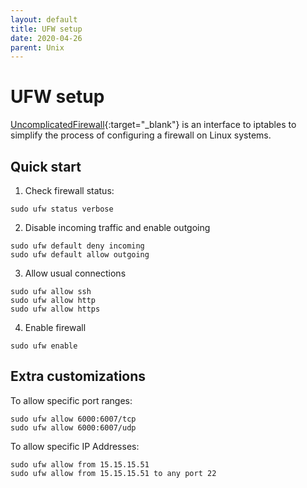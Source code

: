 ```yaml
---
layout: default
title: UFW setup
date: 2020-04-26
parent: Unix
---
```


# UFW setup

[UncomplicatedFirewall](https://wiki.ubuntu.com/UncomplicatedFirewall){:target="_blank"} is an interface to iptables to simplify the process of configuring a firewall on Linux systems.

## Quick start

1. Check firewall status:
```shell
sudo ufw status verbose
```
2. Disable incoming traffic and enable outgoing
```shell
sudo ufw default deny incoming
sudo ufw default allow outgoing
```
3. Allow usual connections
```shell
sudo ufw allow ssh
sudo ufw allow http
sudo ufw allow https
```
4. Enable firewall
```
sudo ufw enable
```

## Extra customizations

To allow specific port ranges:
```shell
sudo ufw allow 6000:6007/tcp
sudo ufw allow 6000:6007/udp
```

To allow specific IP Addresses:
```shell
sudo ufw allow from 15.15.15.51
sudo ufw allow from 15.15.15.51 to any port 22
```
